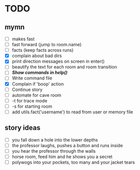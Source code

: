 # TODO

## mymn
- [ ] makes fast
- [ ] fast forward (jump to room.name)
- [ ] facts (keep facts across runs)
- [x] complain about bad dirs
- [x] print direction messages on screen in enter()
- [ ] beautify the text for each room and room transition
- [ ] ***Show commands in help()***
- [ ] Write command file
- [x] Complain if 'boop' action
- [ ] Continue story
- [ ] automate for cave room
- [ ] -t for trace mode
- [ ] -s for starting room
- [ ] add utils.fact('username') to read from user or memory file

## story ideas
- [ ] you fall down a hole into the lower depths
- [ ] the professor laughs, pushes a button and runs inside
- [ ] you hear the professor through the walls
- [ ] horse room, feed him and he shows you a secret
- [ ] polywogs into your pockets, too many and your jacket tears
